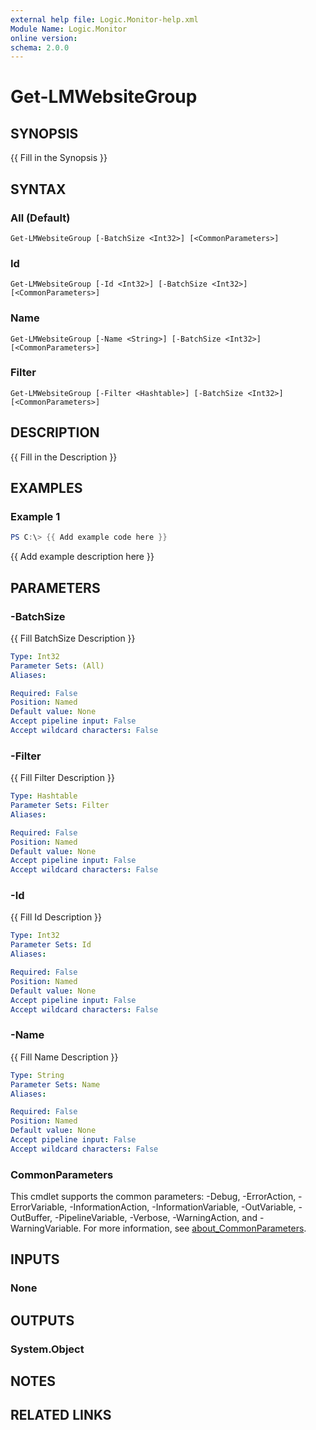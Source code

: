 ```yaml
---
external help file: Logic.Monitor-help.xml
Module Name: Logic.Monitor
online version:
schema: 2.0.0
---
```


# Get-LMWebsiteGroup

## SYNOPSIS
{{ Fill in the Synopsis }}

## SYNTAX

### All (Default)
```
Get-LMWebsiteGroup [-BatchSize <Int32>] [<CommonParameters>]
```

### Id
```
Get-LMWebsiteGroup [-Id <Int32>] [-BatchSize <Int32>] [<CommonParameters>]
```

### Name
```
Get-LMWebsiteGroup [-Name <String>] [-BatchSize <Int32>] [<CommonParameters>]
```

### Filter
```
Get-LMWebsiteGroup [-Filter <Hashtable>] [-BatchSize <Int32>] [<CommonParameters>]
```

## DESCRIPTION
{{ Fill in the Description }}

## EXAMPLES

### Example 1
```powershell
PS C:\> {{ Add example code here }}
```

{{ Add example description here }}

## PARAMETERS

### -BatchSize
{{ Fill BatchSize Description }}

```yaml
Type: Int32
Parameter Sets: (All)
Aliases:

Required: False
Position: Named
Default value: None
Accept pipeline input: False
Accept wildcard characters: False
```

### -Filter
{{ Fill Filter Description }}

```yaml
Type: Hashtable
Parameter Sets: Filter
Aliases:

Required: False
Position: Named
Default value: None
Accept pipeline input: False
Accept wildcard characters: False
```

### -Id
{{ Fill Id Description }}

```yaml
Type: Int32
Parameter Sets: Id
Aliases:

Required: False
Position: Named
Default value: None
Accept pipeline input: False
Accept wildcard characters: False
```

### -Name
{{ Fill Name Description }}

```yaml
Type: String
Parameter Sets: Name
Aliases:

Required: False
Position: Named
Default value: None
Accept pipeline input: False
Accept wildcard characters: False
```

### CommonParameters
This cmdlet supports the common parameters: -Debug, -ErrorAction, -ErrorVariable, -InformationAction, -InformationVariable, -OutVariable, -OutBuffer, -PipelineVariable, -Verbose, -WarningAction, and -WarningVariable. For more information, see [about_CommonParameters](http://go.microsoft.com/fwlink/?LinkID=113216).

## INPUTS

### None
## OUTPUTS

### System.Object
## NOTES

## RELATED LINKS
